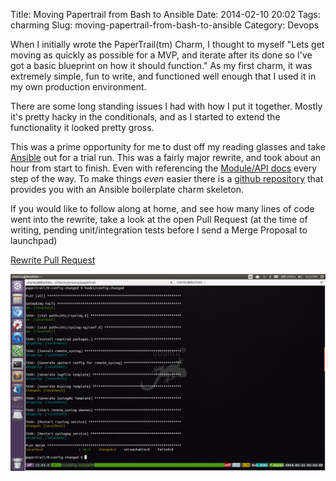 Title: Moving Papertrail from Bash to Ansible
Date: 2014-02-10 20:02
Tags: charming
Slug: moving-papertrail-from-bash-to-ansible
Category: Devops

When I initially wrote the PaperTrail(tm) Charm, I thought to myself "Lets get moving as quickly as possible for a MVP, and iterate after its done so I've got a basic blueprint on how it should function." As my first charm, it was extremely simple, fun to write, and functioned well enough that I used it in my own production environment.

There are some long standing issues I had with how I put it together. Mostly it's pretty hacky in the conditionals, and as I started to extend the functionality it looked pretty gross.

This was a prime opportunity for me to dust off my reading glasses and take [Ansible](http://www.ansible.com/home) out for a trial run. This was a fairly major rewrite, and took about an hour from start to finish. Even with referencing the [Module/API docs](http://docs.ansible.com/list_of_all_modules.html) every step of the way. To make things *even* easier there is a [github repository](https://github.com/absoludity/charm-bootstrap-ansible) that provides you with an Ansible boilerplate charm skeleton.  


If you would like to follow along at home, and see how many lines of code went into the rewrite, take a look at the open Pull Request (at the time of writing, pending unit/integration tests before I send a Merge Proposal to launchpad)

[Rewrite Pull Request](https://github.com/chuckbutler/papertrail-charm/pull/4/files)


![](/images/2014/Feb/Workspace_1_003.png)
